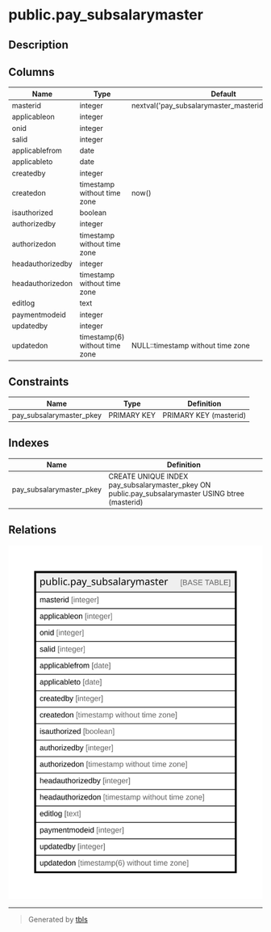 # public.pay_subsalarymaster

## Description

## Columns

| Name | Type | Default | Nullable | Children | Parents | Comment |
| ---- | ---- | ------- | -------- | -------- | ------- | ------- |
| masterid | integer | nextval('pay_subsalarymaster_masterid_seq'::regclass) | false |  |  |  |
| applicableon | integer |  | true |  |  | 2=grade,3=employee |
| onid | integer |  | true |  |  | grade/employee-id |
| salid | integer |  | true |  |  |  |
| applicablefrom | date |  | true |  |  |  |
| applicableto | date |  | true |  |  |  |
| createdby | integer |  | true |  |  |  |
| createdon | timestamp without time zone | now() | true |  |  |  |
| isauthorized | boolean |  | true |  |  |  |
| authorizedby | integer |  | true |  |  |  |
| authorizedon | timestamp without time zone |  | true |  |  |  |
| headauthorizedby | integer |  | true |  |  |  |
| headauthorizedon | timestamp without time zone |  | true |  |  |  |
| editlog | text |  | true |  |  |  |
| paymentmodeid | integer |  | true |  |  |  |
| updatedby | integer |  | true |  |  |  |
| updatedon | timestamp(6) without time zone | NULL::timestamp without time zone | true |  |  |  |

## Constraints

| Name | Type | Definition |
| ---- | ---- | ---------- |
| pay_subsalarymaster_pkey | PRIMARY KEY | PRIMARY KEY (masterid) |

## Indexes

| Name | Definition |
| ---- | ---------- |
| pay_subsalarymaster_pkey | CREATE UNIQUE INDEX pay_subsalarymaster_pkey ON public.pay_subsalarymaster USING btree (masterid) |

## Relations

![er](public.pay_subsalarymaster.svg)

---

> Generated by [tbls](https://github.com/k1LoW/tbls)
